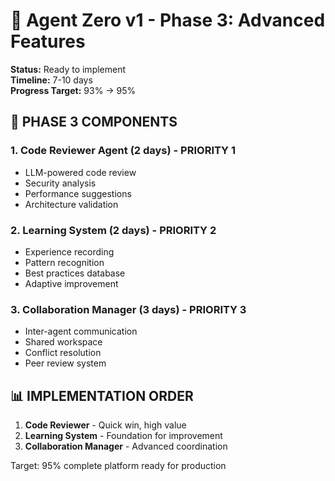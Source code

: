 # 🤖 Agent Zero v1 - Phase 3: Advanced Features

**Status:** Ready to implement  
**Timeline:** 7-10 days  
**Progress Target:** 93% → 95%

## 🎯 PHASE 3 COMPONENTS

### 1. Code Reviewer Agent (2 days) - PRIORITY 1
- LLM-powered code review  
- Security analysis
- Performance suggestions
- Architecture validation

### 2. Learning System (2 days) - PRIORITY 2  
- Experience recording
- Pattern recognition
- Best practices database
- Adaptive improvement

### 3. Collaboration Manager (3 days) - PRIORITY 3
- Inter-agent communication
- Shared workspace
- Conflict resolution
- Peer review system

## 📊 IMPLEMENTATION ORDER
1. **Code Reviewer** - Quick win, high value
2. **Learning System** - Foundation for improvement  
3. **Collaboration Manager** - Advanced coordination

Target: 95% complete platform ready for production
